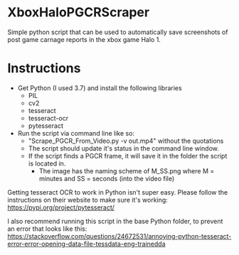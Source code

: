 # XboxHaloPGCRScraper
Simple python script that can be used to automatically save screenshots of post game carnage reports in the xbox game Halo 1.

# Instructions

- Get Python (I used 3.7) and install the following libraries
  - PIL
  - cv2
  - tesseract
  - tesseract-ocr
  - pytesseract
- Run the script via command line like so:
  - "Scrape_PGCR_From_Video.py -v out.mp4" without the quotations
  - The script should update it's status in the command line window.
  - If the script finds a PGCR frame, it will save it in the folder the script is located in.
    - The image has the naming scheme of M_SS.png where M = minutes and SS = seconds (into the video file)

Getting tesseract OCR to work in Python isn't super easy. Please follow the instructions on their website to make sure it's working: https://pypi.org/project/pytesseract/

I also recommend running this script in the base Python folder, to prevent an error that looks like this: https://stackoverflow.com/questions/24672531/annoying-python-tesseract-error-error-opening-data-file-tessdata-eng-trainedda

